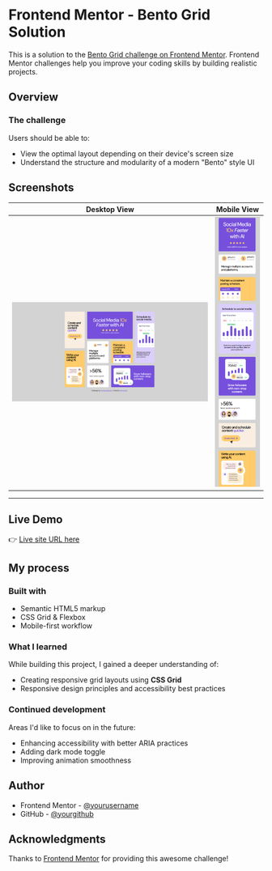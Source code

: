 # Frontend Mentor - Bento Grid Solution

This is a solution to the [Bento Grid challenge on Frontend Mentor](https://www.frontendmentor.io). Frontend Mentor challenges help you improve your coding skills by building realistic projects.

## Overview

### The challenge

Users should be able to:

- View the optimal layout depending on their device's screen size
- Understand the structure and modularity of a modern "Bento" style UI

##  Screenshots

| Desktop View | Mobile View |
|--------------|-------------|
| ![Desktop](./assets/images/Screenshot%20desktop.png) | ![Mobile](./assets/images/Screenshot%20mobile.png) |

---
##  Live Demo

👉 [Live site URL here](https://muratkilci067.github.io/Testimonials-grid-section/)

## My process

### Built with

- Semantic HTML5 markup
- CSS Grid & Flexbox
- Mobile-first workflow

### What I learned

While building this project, I gained a deeper understanding of:

- Creating responsive grid layouts using **CSS Grid**
- Responsive design principles and accessibility best practices

### Continued development

Areas I'd like to focus on in the future:

- Enhancing accessibility with better ARIA practices
- Adding dark mode toggle
- Improving animation smoothness

## Author

- Frontend Mentor - [@yourusername](https://www.frontendmentor.io/profile/muratkilci067)
- GitHub - [@yourgithub](https://github.com/muratkilci067)

## Acknowledgments

Thanks to [Frontend Mentor](https://www.frontendmentor.io) for providing this awesome challenge!
